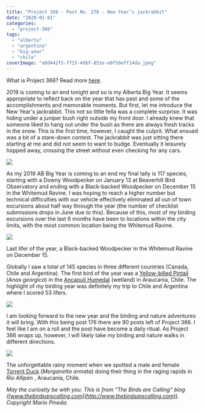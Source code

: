 ```yaml
---
title: "Project 366 - Post No. 276 - New Year’s jackrabbit"
date: "2020-01-01"
categories: 
  - "project-366"
tags: 
  - "alberta"
  - "argentina"
  - "big-year"
  - "chile"
coverImage: "a0d442f5-f715-4dbf-851e-e0f59eff14da.jpeg"
---
```


What is Project 366? Read more [here](https://thebirdsarecalling.com/2019/03/29/project-366/).

2019 is coming to an end tonight and so is my Alberta Big Year. It seems appropriate to reflect back on the year that has past and some of the accomplishments and memorable moments. But first, let me introduce the New Year's jackrabbit. This not so little fella was a complete surprise. It was hiding under a juniper bush right outside my front door. I already knew that someone liked to hang out under the bush as there are always fresh tracks in the snow. This is the first time, however, I caught the culprit. What ensued was a bit of a stare-down contest. The jackrabbit was just sitting there starting at me and did not seem to want to budge. Eventually it leisurely hopped away, crossing the street without even checking for any cars.

![](https://thebirdsarecallingandimustgo.files.wordpress.com/2019/12/a0d442f5-f715-4dbf-851e-e0f59eff14da.jpeg?w=1024)

As my 2019 AB Big Year is coming to an end my final tally is 117 species, starting with a Downy Woodpecker on January 13 at Beaverhill Bird Observatory and ending with a Black-backed Woodpecker on December 15 in the Whitemud Ravine. I was hoping to reach a higher number but technical difficulties with our vehicle effectively eliminated all out-of town excursions about half way through the year (the number of checklist submissions drops in June due to this). Because of this, most of my birding excursions over the last 6 months have been to locations within the city limits, with the most common location being the Whitemud Ravine.

![](https://thebirdsarecallingandimustgo.files.wordpress.com/2019/12/f31a9a8e-2c0a-4eba-8a67-b14188917c15.jpeg?w=1024)

Last lifer of the year, a Black-backed Woodpecker in the Whitemud Ravine on December 15.

Globally I saw a total of 145 species in three different countries (Canada, Chile and Argentina). The first bird of the year was a [Yellow-billed Pintail](https://ebird.org/species/yebpin1/) (_Anas georgica_) in the [Ancapuli Humedal](https://www.google.com/maps/place/Ancapulli,+Panguipulli,+Los+R%C3%ADos,+Chile/@-39.525619,-72.3068393,4248m/data=!3m1!1e3!4m5!3m4!1s0x9614698a04da7e4d:0x4b4b186e0279052!8m2!3d-39.5079419!4d-72.3020326) (wetland) in Araucania, Chile. The highlight of my birding year was definitely my trip to Chile and Argentina where I scored 53 lifers.

![](https://thebirdsarecallingandimustgo.files.wordpress.com/2019/12/ebirdsummary.png?w=732)

I am looking forward to the new year and the birding and nature adventures it will bring. With this being post 176 there are 90 posts left of Project 366. I feel like I am on a roll and the post have become a daily ritual. As Project 366 wraps up, however, I will likely take my birding and nature walks in different directions.

![](https://thebirdsarecallingandimustgo.files.wordpress.com/2019/12/img_1158.jpg?w=1024)

The unforgettable rainy moment when we spotted a male and female [Torrent Duck](https://ebird.org/species/torduc1/) (_Merganetta armata_) doing their thing in the raging rapids in _Río Allipén_ , Araucania, Chile.

_May the curiosity be with you. This is from “The Birds are Calling” blog ([www.thebirdsarecalling.com](http://www.thebirdsarecalling.com)). Copyright Mario Pineda._
